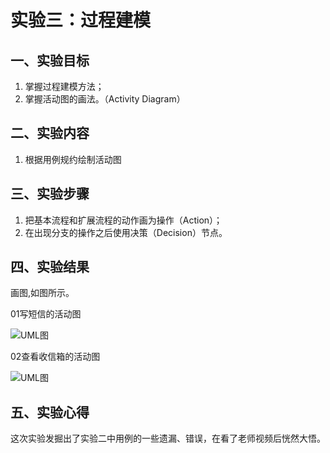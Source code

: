 # 实验三：过程建模

## 一、实验目标

1. 掌握过程建模方法；
2. 掌握活动图的画法。（Activity Diagram）

## 二、实验内容

1. 根据用例规约绘制活动图

## 三、实验步骤

1. 把基本流程和扩展流程的动作画为操作（Action）；
2. 在出现分支的操作之后使用决策（Decision）节点。

## 四、实验结果

画图,如图所示。

01写短信的活动图

![UML图](https://github.com/acoffeeworld/uml-modeling-2020/raw/master/students/1714080902512/ActivityDiagram1.jpg)

02查看收信箱的活动图

![UML图](https://github.com/acoffeeworld/uml-modeling-2020/raw/master/students/1714080902512/ActivityDiagram2.jpg)

## 五、实验心得

这次实验发掘出了实验二中用例的一些遗漏、错误，在看了老师视频后恍然大悟。